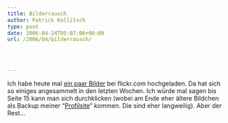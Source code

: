 ```yaml
---
title: Bilderrausch
author: Patrick Kollitsch
type: post
date: 2006-04-24T05:07:00+00:00
url: /2006/04/bilderrausch/




---
```

Ich habe heute mal [ein paar Bilder][1] bei flickr.com hochgeladen. Da hat sich so einiges angesammelt in den letzten Wochen. Ich w&uuml;rde mal sagen bis Seite 15 kann man sich durchklicken (wobei am Ende eher &auml;ltere Bildchen als Backup meiner &#8220;[Profilsite][2]&#8221; kommen. Die sind eher langweilig). Aber der Rest&#8230;

 [1]: http://www.flickr.com/photos/schreibblogade/
 [2]: http://kollitsch.de/